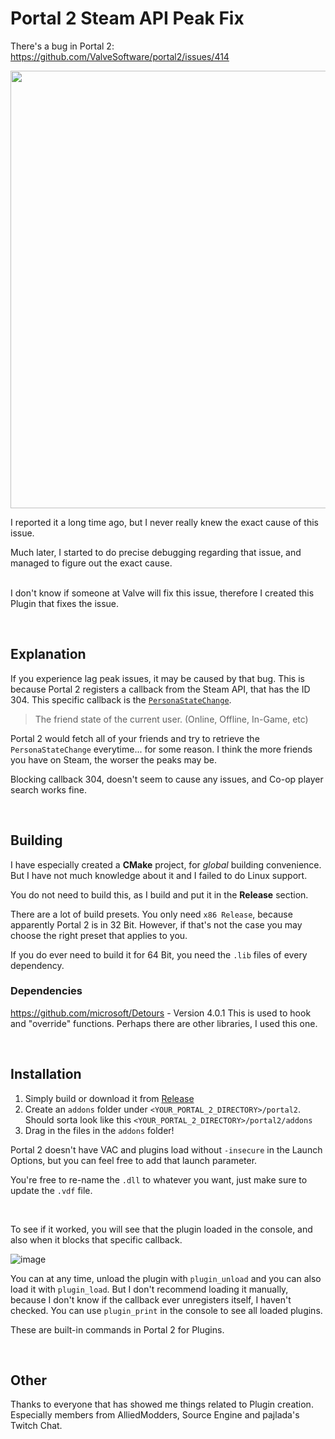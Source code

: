# Portal 2 Steam API Peak Fix
There's a bug in Portal 2: https://github.com/ValveSoftware/portal2/issues/414<br>

<img src="https://github.com/karl-police/portal2_steamAPI_peakFix/assets/12023782/4360ca1d-f983-437c-8218-d83af74ca405" width="700"/>

I reported it a long time ago, but I never really knew the exact cause of this issue.

Much later, I started to do precise debugging regarding that issue, and managed to figure out the exact cause.
<br><br>

I don't know if someone at Valve will fix this issue, therefore I created this Plugin that fixes the issue.

&nbsp;

## Explanation
If you experience lag peak issues, it may be caused by that bug. This is because Portal 2 registers a callback from the Steam API, that has the ID 304.
This specific callback is the [``PersonaStateChange``](https://partner.steamgames.com/doc/api/ISteamFriends#GetPersonaState).
> The friend state of the current user. (Online, Offline, In-Game, etc)

Portal 2 would fetch all of your friends and try to retrieve the ``PersonaStateChange`` everytime... for some reason. I think the more friends you have on Steam, the worser the peaks may be.

Blocking callback 304, doesn't seem to cause any issues, and Co-op player search works fine.

&nbsp;
&nbsp;

## Building
I have especially created a **CMake** project, for _global_ building convenience. But I have not much knowledge about it and I failed to do Linux support.

You do not need to build this, as I build and put it in the **Release** section.

There are a lot of build presets. You only need ``x86 Release``, because apparently Portal 2 is in 32 Bit. However, if that's not the case you may choose the right preset that applies to you.

If you do ever need to build it for 64 Bit, you need the ``.lib`` files of every dependency.


### Dependencies
https://github.com/microsoft/Detours - Version 4.0.1
This is used to hook and "override" functions. Perhaps there are other libraries, I used this one.

&nbsp;
&nbsp;

## Installation
1. Simply build or download it from [Release](https://github.com/karl-police/portal2_steamAPI_peakFix/releases)
2. Create an ``addons`` folder under ``<YOUR_PORTAL_2_DIRECTORY>/portal2``. Should sorta look like this ``<YOUR_PORTAL_2_DIRECTORY>/portal2/addons``
3. Drag in the files in the ``addons`` folder!

Portal 2 doesn't have VAC and plugins load without ``-insecure`` in the Launch Options, but you can feel free to add that launch parameter.

You're free to re-name the ``.dll`` to whatever you want, just make sure to update the ``.vdf`` file.

&nbsp;

To see if it worked, you will see that the plugin loaded in the console, and also when it blocks that specific callback.

![image](https://github.com/karl-police/portal2_steamAPI_peakFix/assets/12023782/54902803-4388-490b-bea4-990743e563e1)
<br>

You can at any time, unload the plugin with ``plugin_unload`` and you can also load it with ``plugin_load``. But I don't recommend loading it manually, because I don't know if the callback ever unregisters itself, I haven't checked. You can use ``plugin_print`` in the console to see all loaded plugins.

These are built-in commands in Portal 2 for Plugins.

&nbsp;
&nbsp;

## Other

Thanks to everyone that has showed me things related to Plugin creation. Especially members from AlliedModders, Source Engine and pajlada's Twitch Chat.

